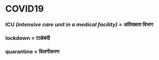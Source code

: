# COVID19

### ICU *(intensive care unit in a medical facility)* = अतिदक्षता विभाग

### lockdown = टाळेबंदी

### quarantine = विलगीकरण

